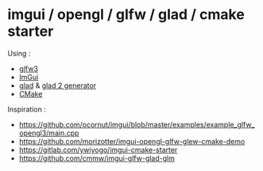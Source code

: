 # imgui / opengl / glfw / glad / cmake starter

Using :
- [glfw3](https://www.glfw.org/)
- [ImGui](https://github.com/ocornut/imgui)
- [glad](https://github.com/Dav1dde/glad) & [glad 2 generator](https://gen.glad.sh/)
- [CMake](https://cmake.org/)

Inspiration :
- https://github.com/ocornut/imgui/blob/master/examples/example_glfw_opengl3/main.cpp
- https://github.com/morizotter/imgui-opengl-glfw-glew-cmake-demo
- https://gitlab.com/ywiyogo/imgui-cmake-starter
- https://github.com/cmmw/imgui-glfw-glad-glm
